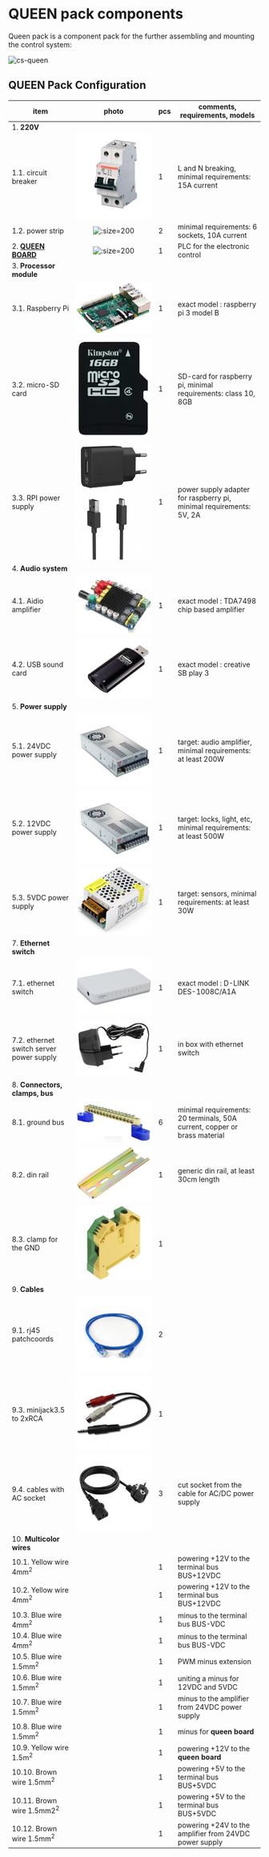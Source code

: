# QUEEN pack components

Queen pack is a component pack for the further assembling and mounting the control system:  

![cs-queen](../assets/layout/cs-queen_3dview2.png ':size=600')

## QUEEN Pack Configuration

| item                                     |                        photo                        | pcs | comments, requirements, models                                            |
|------------------------------------------|:---------------------------------------------------:|-----|---------------------------------------------------------------------------|
| 1. **220V**                              |                                                     |     |                                                                           |
| 1.1. circuit breaker                     | ![](assets/photo/circuit-breaker-1.jpg ':size=200') | 1   | L and N breaking, minimal requirements: 15A current                       |
| 1.2. power strip                         |   ![](../assets/photo/power-strip2.jpg ':size=200') | 2   | minimal requirements: 6 sockets, 10A current                              |
| 2. **[QUEEN BOARD](queen_board)**        | ![](../assets/layout/queen_board_mini2.png ':size=200') | 1   | PLC for the electronic control                                            |
| 3. **Processor module**                  |                                                     |     |                                                                           |
| 3.1. Raspberry Pi                        | ![](assets/photo/raspberry_pi_3_1.jpg ':size=200')  | 1   | exact model : raspberry pi 3 model B                                      |
| 3.2. micro-SD card                       |     ![](assets/photo/microsd-1.jpg ':size=40')      | 1   | SD-card for raspberry pi, minimal requirements: class 10, 8GB             |
| 3.3. RPI power supply                    |  ![](assets/photo/ac_dc_adapter_1.jpg ':size=100')  | 1   | power supply adapter for raspberry pi, minimal requirements: 5V, 2A       |
| 4. **Audio system**                      |                                                     |     |                                                                           |
| 4.1. Aidio amplifier                     |      ![](assets/photo/tda7498.png ':size=200')      | 1   | exact model : TDA7498 chip based amplifier                                |
| 4.2. USB sound card                      |    ![](assets/photo/usb-audio-1.jpg ':size=100')    | 1   | exact model : creative SB play 3                                          |
| 5. **Power supply**                      |                                                     |     |                                                                           |
| 5.1. 24VDC power supply                  |    ![](assets/photo/12vdc-ps-1.jpg ':size=200')     | 1   | target: audio amplifier, minimal requirements: at least 200W              |
| 5.2. 12VDC power supply                  |    ![](assets/photo/12vdc-ps-1.jpg ':size=200')     | 1   | target: locks, light, etc, minimal requirements: at least 500W            |
| 5.3. 5VDC power supply                   |     ![](assets/photo/5vdc-ps-1.jpg ':size=200')     | 1   | target: sensors, minimal requirements: at least 30W                       |
| 7. **Ethernet switch**                   |                                                     |     |                                                                           |
| 7.1. ethernet switch                     |  ![](assets/photo/dlink-switch-1.jpg ':size=200')   | 1   | exact model : D-LINK DES-1008C/A1A                                        |
| 7.2. ethernet switch server power supply |   ![](assets/photo/acdc_adapter.jpg ':size=100')    | 1   | in box with ethernet switch                                               |
| 8. **Connectors, clamps, bus**           |                                                     |     |                                                                           |
| 8.1. ground bus                          |     ![](assets/photo/groundbus.jpg ':size=200')     | 6   | minimal requirements: 20 terminals, 50A current, copper or brass material |
| 8.2. din rail                            |    ![](assets/photo/din-rail-1.jpg ':size=200')     | 1   | generic din rail, at least 30cm length                                     |
| 8.3. clamp for the GND                   |      ![](assets/photo/clamp_1.jpg ':size=100')      | 1   |                                                                           |
| 9. **Cables**                            |                                                     |     |                                                                           |
| 9.1. rj45 patchcoords                    |    ![](assets/photo/patchcoord.jpg ':size=100')     | 2   |                                                                           |
| 9.3. minijack3.5 to 2xRCA                |   ![](assets/photo/minijack_2rca.jpg ':size=100')   | 1   |                                                                           |
| 9.4. cables with AC socket               |   ![](assets/photo/vac-socket-1.jpg ':size=100')    | 3   | cut socket from the cable for AC/DC power supply                          |
| 10. **Multicolor wires**                 |                                                     |     |                                                                           |
| 10.1. Yellow wire 4mm<sup>2</sup>        |                                                     | 1   | powering +12V to the terminal bus BUS+12VDC                               |
| 10.2. Yellow wire 4mm<sup>2</sup>        |                                                     | 1   | powering +12V to the terminal bus BUS+12VDC                               |
| 10.3. Blue wire 4mm<sup>2</sup>          |                                                     | 1   | minus to the terminal bus BUS-VDC                                         |
| 10.4. Blue wire 4mm<sup>2</sup>          |                                                     | 1   | minus to the terminal bus BUS-VDC                                         |
| 10.5. Blue wire 1.5mm<sup>2</sup>        |                                                     | 1   | PWM minus extension                                                       |
| 10.6. Blue wire 1.5mm<sup>2</sup>        |                                                     | 1   | uniting a minus for 12VDC and 5VDC                                        |
| 10.7. Blue wire 1.5mm<sup>2</sup>        |                                                     | 1   | minus to the amplifier from 24VDC power supply                            |
| 10.8. Blue wire 1.5mm<sup>2</sup>        |                                                     | 1   | minus for **queen board**                                                 |
| 10.9. Yellow wire 1.5m<sup>2</sup>       |                                                     | 1   | powering +12V to the **queen board**                                      |
| 10.10. Brown wire 1.5mm<sup>2</sup>      |                                                     | 1   | powering +5V to the terminal bus BUS+5VDC                                 |
| 10.11. Brown wire 1.5mm2<sup>2</sup>     |                                                     | 1   | powering +5V to the terminal bus BUS+5VDC                                 |
| 10.12. Brown wire 1.5mm<sup>2</sup>      |                                                     | 1   | powering +24V to the amplifier from 24VDC power supply                    |
